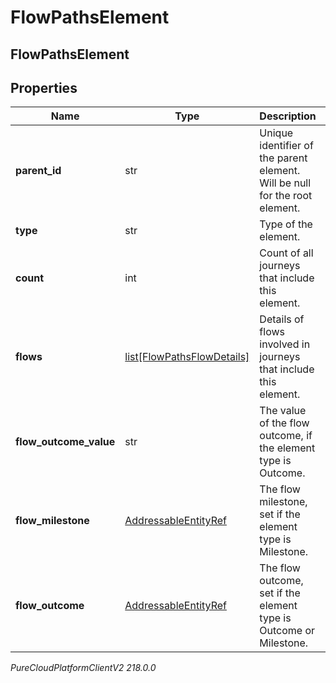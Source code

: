 # FlowPathsElement

## FlowPathsElement

## Properties

|Name | Type | Description | Notes|
|------------ | ------------- | ------------- | -------------|
| **parent_id** | str | Unique identifier of the parent element. Will be null for the root element. | [optional] |
| **type** | str | Type of the element. | |
| **count** | int | Count of all journeys that include this element. | |
| **flows** | [list[FlowPathsFlowDetails]](FlowPathsFlowDetails) | Details of flows involved in journeys that include this element. | |
| **flow_outcome_value** | str | The value of the flow outcome, if the element type is Outcome. | [optional] |
| **flow_milestone** | [AddressableEntityRef](AddressableEntityRef) | The flow milestone, set if the element type is Milestone. | [optional] |
| **flow_outcome** | [AddressableEntityRef](AddressableEntityRef) | The flow outcome, set if the element type is Outcome or Milestone. | [optional] |



_PureCloudPlatformClientV2 218.0.0_
